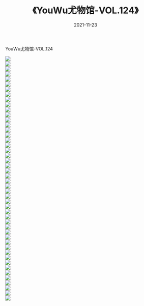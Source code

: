 ﻿---
layout: post
title:  《YouWu尤物馆-VOL.124》
date:   2021-11-23
img: http://img.660000.xyz/Sharelink/网络美图/2021/YouWu尤物馆-VOL.124/000.jpg
categories: [美女, 清纯, 唯美]
---

YouWu尤物馆-VOL.124

  ![](http://img.660000.xyz/Sharelink/网络美图/2021/YouWu尤物馆-VOL.124/001.jpg) <br> ![](http://img.660000.xyz/Sharelink/网络美图/2021/YouWu尤物馆-VOL.124/002.jpg) <br> ![](http://img.660000.xyz/Sharelink/网络美图/2021/YouWu尤物馆-VOL.124/003.jpg) <br> ![](http://img.660000.xyz/Sharelink/网络美图/2021/YouWu尤物馆-VOL.124/004.jpg) <br> ![](http://img.660000.xyz/Sharelink/网络美图/2021/YouWu尤物馆-VOL.124/005.jpg) <br> ![](http://img.660000.xyz/Sharelink/网络美图/2021/YouWu尤物馆-VOL.124/006.jpg) <br> ![](http://img.660000.xyz/Sharelink/网络美图/2021/YouWu尤物馆-VOL.124/007.jpg) <br> ![](http://img.660000.xyz/Sharelink/网络美图/2021/YouWu尤物馆-VOL.124/008.jpg) <br> ![](http://img.660000.xyz/Sharelink/网络美图/2021/YouWu尤物馆-VOL.124/009.jpg) <br> ![](http://img.660000.xyz/Sharelink/网络美图/2021/YouWu尤物馆-VOL.124/010.jpg) <br> ![](http://img.660000.xyz/Sharelink/网络美图/2021/YouWu尤物馆-VOL.124/011.jpg) <br> ![](http://img.660000.xyz/Sharelink/网络美图/2021/YouWu尤物馆-VOL.124/012.jpg) <br> ![](http://img.660000.xyz/Sharelink/网络美图/2021/YouWu尤物馆-VOL.124/013.jpg) <br> ![](http://img.660000.xyz/Sharelink/网络美图/2021/YouWu尤物馆-VOL.124/014.jpg) <br> ![](http://img.660000.xyz/Sharelink/网络美图/2021/YouWu尤物馆-VOL.124/015.jpg) <br> ![](http://img.660000.xyz/Sharelink/网络美图/2021/YouWu尤物馆-VOL.124/016.jpg) <br> ![](http://img.660000.xyz/Sharelink/网络美图/2021/YouWu尤物馆-VOL.124/017.jpg) <br> ![](http://img.660000.xyz/Sharelink/网络美图/2021/YouWu尤物馆-VOL.124/018.jpg) <br> ![](http://img.660000.xyz/Sharelink/网络美图/2021/YouWu尤物馆-VOL.124/019.jpg) <br> ![](http://img.660000.xyz/Sharelink/网络美图/2021/YouWu尤物馆-VOL.124/020.jpg) <br> ![](http://img.660000.xyz/Sharelink/网络美图/2021/YouWu尤物馆-VOL.124/021.jpg) <br> ![](http://img.660000.xyz/Sharelink/网络美图/2021/YouWu尤物馆-VOL.124/022.jpg) <br> ![](http://img.660000.xyz/Sharelink/网络美图/2021/YouWu尤物馆-VOL.124/023.jpg) <br> ![](http://img.660000.xyz/Sharelink/网络美图/2021/YouWu尤物馆-VOL.124/024.jpg) <br> ![](http://img.660000.xyz/Sharelink/网络美图/2021/YouWu尤物馆-VOL.124/025.jpg) <br> ![](http://img.660000.xyz/Sharelink/网络美图/2021/YouWu尤物馆-VOL.124/026.jpg) <br> ![](http://img.660000.xyz/Sharelink/网络美图/2021/YouWu尤物馆-VOL.124/027.jpg) <br> ![](http://img.660000.xyz/Sharelink/网络美图/2021/YouWu尤物馆-VOL.124/028.jpg) <br> ![](http://img.660000.xyz/Sharelink/网络美图/2021/YouWu尤物馆-VOL.124/029.jpg) <br> ![](http://img.660000.xyz/Sharelink/网络美图/2021/YouWu尤物馆-VOL.124/030.jpg) <br> ![](http://img.660000.xyz/Sharelink/网络美图/2021/YouWu尤物馆-VOL.124/031.jpg) <br> ![](http://img.660000.xyz/Sharelink/网络美图/2021/YouWu尤物馆-VOL.124/032.jpg) <br> ![](http://img.660000.xyz/Sharelink/网络美图/2021/YouWu尤物馆-VOL.124/033.jpg) <br> ![](http://img.660000.xyz/Sharelink/网络美图/2021/YouWu尤物馆-VOL.124/034.jpg) <br> ![](http://img.660000.xyz/Sharelink/网络美图/2021/YouWu尤物馆-VOL.124/035.jpg) <br> ![](http://img.660000.xyz/Sharelink/网络美图/2021/YouWu尤物馆-VOL.124/036.jpg) <br> ![](http://img.660000.xyz/Sharelink/网络美图/2021/YouWu尤物馆-VOL.124/037.jpg) <br> ![](http://img.660000.xyz/Sharelink/网络美图/2021/YouWu尤物馆-VOL.124/038.jpg) <br> ![](http://img.660000.xyz/Sharelink/网络美图/2021/YouWu尤物馆-VOL.124/039.jpg) <br> ![](http://img.660000.xyz/Sharelink/网络美图/2021/YouWu尤物馆-VOL.124/040.jpg) <br> ![](http://img.660000.xyz/Sharelink/网络美图/2021/YouWu尤物馆-VOL.124/041.jpg) <br> ![](http://img.660000.xyz/Sharelink/网络美图/2021/YouWu尤物馆-VOL.124/042.jpg) <br> ![](http://img.660000.xyz/Sharelink/网络美图/2021/YouWu尤物馆-VOL.124/043.jpg) <br> ![](http://img.660000.xyz/Sharelink/网络美图/2021/YouWu尤物馆-VOL.124/044.jpg) <br> ![](http://img.660000.xyz/Sharelink/网络美图/2021/YouWu尤物馆-VOL.124/045.jpg) <br> ![](http://img.660000.xyz/Sharelink/网络美图/2021/YouWu尤物馆-VOL.124/046.jpg) <br> ![](http://img.660000.xyz/Sharelink/网络美图/2021/YouWu尤物馆-VOL.124/047.jpg) <br> ![](http://img.660000.xyz/Sharelink/网络美图/2021/YouWu尤物馆-VOL.124/048.jpg) <br>